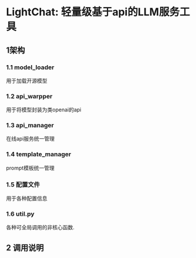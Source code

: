 # LightChat: 轻量级基于api的LLM服务工具

## 1架构

### 1.1 model_loader

用于加载开源模型

### 1.2 api_warpper

用于将模型封装为类openai的api

### 1.3 api_manager

在线api服务统一管理

### 1.4 template_manager

prompt模板统一管理

### 1.5 配置文件

用于各种配置信息

### 1.6 util.py

各种可全局调用的非核心函数.

## 2 调用说明
